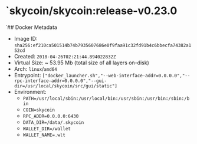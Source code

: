 # `skycoin/skycoin:release-v0.23.0

`## Docker Metadata
- Image ID: `sha256:ef210ca501514b74b7935607686e0f9faa91c32fd91b4c6bbecfa74382a152cd`
- Created: `2018-04-26T02:21:44.894022832Z`
- Virtual Size: ~ 53.95 Mb
  (total size of all layers on-disk)
- Arch: `linux`/`amd64`
- Entrypoint: `["docker_launcher.sh","--web-interface-addr=0.0.0.0","--rpc-interface-addr=0.0.0.0","--gui-dir=/usr/local/skycoin/src/gui/static"]`
- Environment:
  - `PATH=/usr/local/sbin:/usr/local/bin:/usr/sbin:/usr/bin:/sbin:/bin`
  - `COIN=skycoin`
  - `RPC_ADDR=0.0.0.0:6430`
  - `DATA_DIR=/data/.skycoin`
  - `WALLET_DIR=/wallet`
  - `WALLET_NAME=.wlt`

